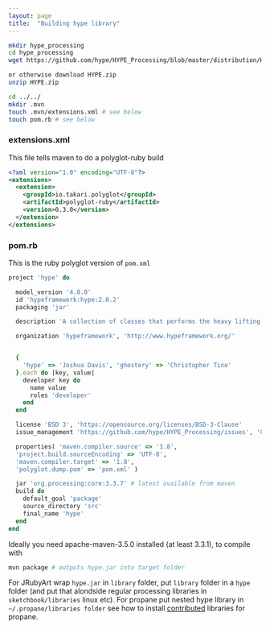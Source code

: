 ```yaml
---
layout: page
title:  "Building hype library"
---
```


```bash
mkdir hype_processing
cd hype_processing
wget https://github.com/hype/HYPE_Processing/blob/master/distribution/HYPE.zip

or otherwise download HYPE.zip
unzip HYPE.zip

cd ../../
mkdir .mvn
touch .mvn/extensions.xml # see below
touch pom.rb # see below
```

### extensions.xml ###
This file tells maven to do a polyglot-ruby build

```xml
<?xml version="1.0" encoding="UTF-8"?>
<extensions>
  <extension>
    <groupId>io.takari.polyglot</groupId>
    <artifactId>polyglot-ruby</artifactId>
    <version>0.3.0</version>
  </extension>
</extensions>
```

### pom.rb ###

This is the ruby polyglot version of `pom.xml`

```ruby
project 'hype' do

  model_version '4.0.0'
  id 'hypeframework:hype:2.0.2'
  packaging 'jar'

  description 'A collection of classes that performs the heavy lifting for you by writing a minimal amount of code.'

  organization 'hypeframework', 'http://www.hypeframework.org/'


  {
    'hype' => 'Joshua Davis', 'ghostery' => 'Christopher Tino'
  }.each do |key, value|
    developer key do
      name value
      roles 'developer'
    end
  end

  license 'BSD 3', 'https://opensource.org/licenses/BSD-3-Clause'
  issue_management 'https://github.com/hype/HYPE_Processing/issues', 'Github'

  properties( 'maven.compiler.source' => '1.8',
  'project.build.sourceEncoding' => 'UTF-8',
  'maven.compiler.target' => '1.8',
  'polyglot.dump.pom' => 'pom.xml' )

  jar 'org.processing:core:3.3.7' # latest available from maven
  build do
    default_goal 'package'
    source_directory 'src'
    final_name 'hype'
  end
end

```
Ideally you need apache-maven-3.5.0 installed (at least 3.3.1), to compile with

```bash
mvn package # outputs hype.jar into target folder
```

For JRubyArt wrap `hype.jar` in `library` folder, put `library` folder in a `hype` folder (and put that alondside regular processing libraries in `sketchbook/libraries` linux etc).  For propane put nested hype library in `~/.propane/libraries folder` see how to install [contributed][contributed] libraries for propane.

[contributed]:https://ruby-processing.github.io/propane/contributed
